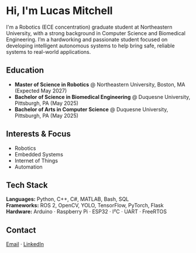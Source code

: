 # Hi, I'm Lucas Mitchell
I'm a Robotics (ECE concentration) graduate student at Northeastern University, with a strong background in Computer Science and Biomedical Engineering. I’m a hardworking and passionate student focused on developing intelligent autonomous systems to help bring safe, reliable systems to real-world applications.

## Education 
* **Master of Science in Robotics** @ Northeastern University, Boston, MA (Expected May 2027)
* **Bachelor of Science in Biomedical Engineering** @ Duquesne University, Pittsburgh, PA (May 2025)
* **Bachelor of Arts in Computer Science** @ Duquesne University, Pittsburgh, PA (May 2025)

## Interests & Focus
- Robotics
- Embedded Systems
- Internet of Things
- Automation

## Tech Stack
**Languages:** Python, C++, C#, MATLAB, Bash, SQL  
**Frameworks:** ROS 2, OpenCV, YOLO, TensorFlow, PyTorch, Flask
**Hardware:** Arduino · Raspberry Pi · ESP32 · I²C · UART · FreeRTOS

## Contact
[Email](mailto:lhmitchell1333@gmail.com) · [LinkedIn](www.linkedin.com/in/lucas-mitchell3)

<!--
**lmitchell33/lmitchell33** is a ✨ _special_ ✨ repository because its `README.md` (this file) appears on your GitHub profile.

Here are some ideas to get you started:

- 🔭 I’m currently working on ...
- 🌱 I’m currently learning ...
- 👯 I’m looking to collaborate on ...
- 🤔 I’m looking for help with ...
- 💬 Ask me about ...
- 📫 How to reach me: ...
- 😄 Pronouns: ...
- ⚡ Fun fact: ...
-->
